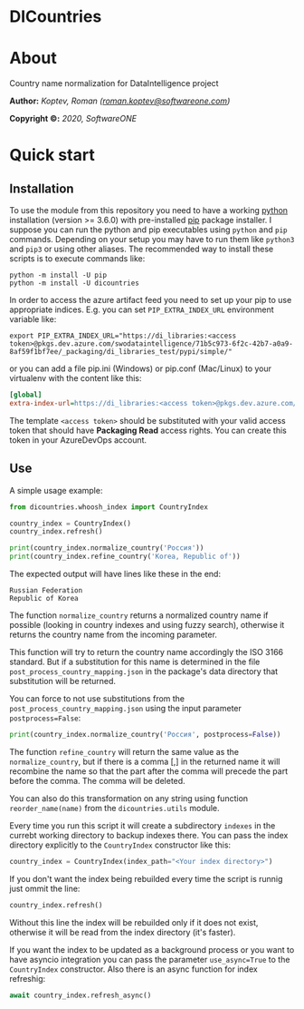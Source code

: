 DICountries
===========

# About

Country name normalization for DataIntelligence project

**Author:** *Koptev, Roman ([roman.koptev@softwareone.com](mailto:roman.koptev@softwareone.com))*

**Copyright ©:** *2020, SoftwareONE*

# Quick start

## Installation

To use the module from this repository you need to have a working [python](https://www.python.org/)
installation (version >= 3.6.0) with pre-installed [pip](https://pypi.org/project/pip/) package installer.
I suppose you can run the python and pip executables using `python` and `pip` commands. Depending on
your setup you may have to run them like `python3` and `pip3` or using other aliases. The recommended
way to install these scripts is to execute commands like:

```shell script
python -m install -U pip
python -m install -U dicountries 
```

In order to access the azure artifact feed you need to set up your pip to use appropriate indices.
E.g. you can set `PIP_EXTRA_INDEX_URL` environment variable like:

```shell script
export PIP_EXTRA_INDEX_URL="https://di_libraries:<access token>@pkgs.dev.azure.com/swodataintelligence/71b5c973-6f2c-42b7-a0a9-8af59f1bf7ee/_packaging/di_libraries_test/pypi/simple/"
```

or you can add a file pip.ini (Windows) or pip.conf (Mac/Linux) to your virtualenv
with the content like this:

```ini
[global]
extra-index-url=https://di_libraries:<access token>@pkgs.dev.azure.com/swodataintelligence/71b5c973-6f2c-42b7-a0a9-8af59f1bf7ee/_packaging/di_libraries_test/pypi/simple/
```

The template `<access token>` should be substituted with your valid access token that
should have **Packaging Read** access rights. You can create this token in your AzureDevOps account.

## Use

A simple usage example:

```python
from dicountries.whoosh_index import CountryIndex

country_index = CountryIndex()
country_index.refresh()

print(country_index.normalize_country('Россия'))
print(country_index.refine_country('Korea, Republic of'))
```

The expected output will have lines like these in the end:

```
Russian Federation
Republic of Korea
```

The function `normalize_country` returns a normalized country name if possible
(looking in country indexes and using fuzzy search),
otherwise it returns the country name from the incoming parameter.

This function will try to return the country name accordingly the ISO 3166 standard.
But if a substitution for this name is determined in the file
`post_process_country_mapping.json` in the package's data directory that
substitution will be returned.

You can force to not use substitutions from the `post_process_country_mapping.json`
using the input parameter `postprocess=False`:

```python
print(country_index.normalize_country('Россия', postprocess=False))

```

The function `refine_country` will return the same value as the `normalize_country`,
but if there is a comma \[,\] in the returned name it will recombine the name so that
the part after the comma will precede the part before the comma. The comma will be
deleted.

You can also do this transformation on any string using function `reorder_name(name)`
from the `dicountries.utils` module.

Every time you run this script it will create a subdirectory `indexes` in
the currebt working directory to backup indexes there. You can pass the index
directory explicitly to the `CountryIndex` constructor like this:

```python
country_index = CountryIndex(index_path="<Your index directory>")
```

If you don't want the index being rebuilded every time the script is runnig
just ommit the line:

```python
country_index.refresh()
```

Without this line the index will be rebuilded only if it does not exist, otherwise
it will be read from the index directory (it's faster).

If you want the index to be updated as a background process or you want to have
asyncio integration you can pass the parameter `use_async=True` to the `CountryIndex`
constructor. Also there is an async function for index refreshig:

```python
await country_index.refresh_async()
```

